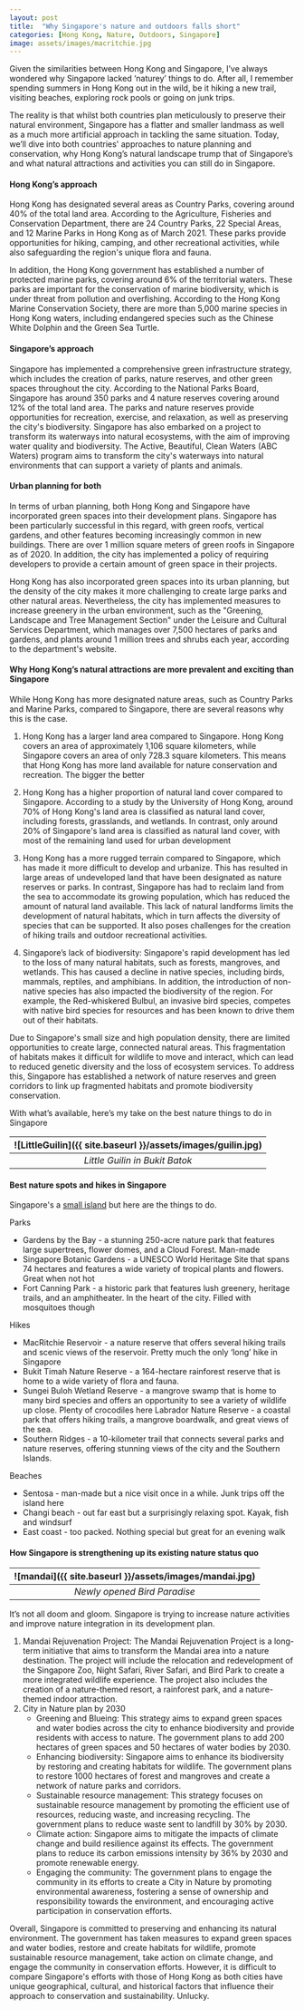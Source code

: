 ```yaml
---
layout: post
title:  "Why Singapore's nature and outdoors falls short"
categories: [Hong Kong, Nature, Outdoors, Singapore]
image: assets/images/macritchie.jpg
---
```

Given the similarities between Hong Kong and Singapore, I’ve always wondered why Singapore lacked ‘naturey’ things to do. After all, I remember spending summers in Hong Kong out in the wild, be it hiking a new trail, visiting beaches, exploring rock pools or going on junk trips.

The reality is that whilst both countries plan meticulously to preserve their natural environment, Singapore has a flatter and smaller landmass as well as a much more artificial approach in tackling the same situation. Today, we’ll dive into both countries' approaches to nature planning and conservation, why Hong Kong’s natural landscape trump that of Singapore’s and what natural attractions and activities you can still do in Singapore.

#### Hong Kong’s approach

Hong Kong has designated several areas as Country Parks, covering around 40% of the total land area. According to the Agriculture, Fisheries and Conservation Department, there are 24 Country Parks, 22 Special Areas, and 12 Marine Parks in Hong Kong as of March 2021. These parks provide opportunities for hiking, camping, and other recreational activities, while also safeguarding the region's unique flora and fauna.

In addition, the Hong Kong government has established a number of protected marine parks, covering around 6% of the territorial waters. These parks are important for the conservation of marine biodiversity, which is under threat from pollution and overfishing. According to the Hong Kong Marine Conservation Society, there are more than 5,000 marine species in Hong Kong waters, including endangered species such as the Chinese White Dolphin and the Green Sea Turtle.

#### Singapore’s approach

Singapore has implemented a comprehensive green infrastructure strategy, which includes the creation of parks, nature reserves, and other green spaces throughout the city. According to the National Parks Board, Singapore has around 350 parks and 4 nature reserves covering around 12% of the total land area. The parks and nature reserves provide opportunities for recreation, exercise, and relaxation, as well as preserving the city's biodiversity. Singapore has also embarked on a project to transform its waterways into natural ecosystems, with the aim of improving water quality and biodiversity. The Active, Beautiful, Clean Waters (ABC Waters) program aims to transform the city's waterways into natural environments that can support a variety of plants and animals. 

#### Urban planning for both

In terms of urban planning, both Hong Kong and Singapore have incorporated green spaces into their development plans. Singapore has been particularly successful in this regard, with green roofs, vertical gardens, and other features becoming increasingly common in new buildings. There are over 1 million square meters of green roofs in Singapore as of 2020. In addition, the city has implemented a policy of requiring developers to provide a certain amount of green space in their projects.

Hong Kong has also incorporated green spaces into its urban planning, but the density of the city makes it more challenging to create large parks and other natural areas. Nevertheless, the city has implemented measures to increase greenery in the urban environment, such as the "Greening, Landscape and Tree Management Section" under the Leisure and Cultural Services Department, which manages over 7,500 hectares of parks and gardens, and plants around 1 million trees and shrubs each year, according to the department's website.

#### Why Hong Kong’s natural attractions are more prevalent and exciting than Singapore

While Hong Kong has more designated nature areas, such as Country Parks and Marine Parks, compared to Singapore, there are several reasons why this is the case.

1. Hong Kong has a larger land area compared to Singapore. Hong Kong covers an area of approximately 1,106 square kilometers, while Singapore covers an area of only 728.3 square kilometers. This means that Hong Kong has more land available for nature conservation and recreation. The bigger the better

2. Hong Kong has a higher proportion of natural land cover compared to Singapore. According to a study by the University of Hong Kong, around 70% of Hong Kong's land area is classified as natural land cover, including forests, grasslands, and wetlands. In contrast, only around 20% of Singapore's land area is classified as natural land cover, with most of the remaining land used for urban development

3. Hong Kong has a more rugged terrain compared to Singapore, which has made it more difficult to develop and urbanize. This has resulted in large areas of undeveloped land that have been designated as nature reserves or parks. In contrast, Singapore has had to reclaim land from the sea to accommodate its growing population, which has reduced the amount of natural land available. This lack of natural landforms limits the development of natural habitats, which in turn affects the diversity of species that can be supported. It also poses challenges for the creation of hiking trails and outdoor recreational activities.

4. Singapore’s lack of b​iodiversity: Singapore's rapid development has led to the loss of many natural habitats, such as forests, mangroves, and wetlands. This has caused a decline in native species, including birds, mammals, reptiles, and amphibians. In addition, the introduction of non-native species has also impacted the biodiversity of the region. For example, the Red-whiskered Bulbul, an invasive bird species, competes with native bird species for resources and has been known to drive them out of their habitats.

Due to Singapore's small size and high population density, there are limited opportunities to create large, connected natural areas. This fragmentation of habitats makes it difficult for wildlife to move and interact, which can lead to reduced genetic diversity and the loss of ecosystem services. To address this, Singapore has established a network of nature reserves and green corridors to link up fragmented habitats and promote biodiversity conservation.

With what’s available, here’s my take on the best nature things to do in Singapore

| ![LittleGuilin]({{ site.baseurl }}/assets/images/guilin.jpg)
|:--:| 
|  *Little Guilin in Bukit Batok*  |

#### Best nature spots and hikes in Singapore

Singapore's a [small island](https://fromhktosg.github.io/top-concerns/) but here are the things to do.

Parks
+ Gardens by the Bay - a stunning 250-acre nature park that features large supertrees, flower domes, and a Cloud Forest. Man-made
+ Singapore Botanic Gardens - a UNESCO World Heritage Site that spans 74 hectares and features a wide variety of tropical plants and flowers. Great when not hot
+ Fort Canning Park - a historic park that features lush greenery, heritage trails, and an amphitheater. In the heart of the city. Filled with mosquitoes though

Hikes
+ MacRitchie Reservoir - a nature reserve that offers several hiking trails and scenic views of the reservoir. Pretty much the only ‘long’ hike in Singapore
+ Bukit Timah Nature Reserve - a 164-hectare rainforest reserve that is home to a wide variety of flora and fauna.
+ Sungei Buloh Wetland Reserve - a mangrove swamp that is home to many bird species and offers an opportunity to see a variety of wildlife up close. Plenty of crocodiles here
Labrador Nature Reserve - a coastal park that offers hiking trails, a mangrove boardwalk, and great views of the sea.
+ Southern Ridges - a 10-kilometer trail that connects several parks and nature reserves, offering stunning views of the city and the Southern Islands.

Beaches
+ Sentosa - man-made but a nice visit once in a while. Junk trips off the island here
+ Changi beach - out far east but a surprisingly relaxing spot. Kayak, fish and windsurf
+ East coast - too packed. Nothing special but great for an evening walk

#### How Singapore is strengthening up its existing nature status quo

| ![mandai]({{ site.baseurl }}/assets/images/mandai.jpg)
|:--:| 
|  *Newly opened Bird Paradise*  |

It’s not all doom and gloom. Singapore is trying to increase nature activities and improve nature integration in its development plan.

1. Mandai Rejuvenation Project: The Mandai Rejuvenation Project is a long-term initiative that aims to transform the Mandai area into a nature destination. The project will include the relocation and redevelopment of the Singapore Zoo, Night Safari, River Safari, and Bird Park to create a more integrated wildlife experience. The project also includes the creation of a nature-themed resort, a rainforest park, and a nature-themed indoor attraction.
2. City in Nature plan by 2030
    + Greening and Blueing: This strategy aims to expand green spaces and water bodies across the city to enhance biodiversity and provide residents with access to nature. The government plans to add 200 hectares of green spaces and 50 hectares of water bodies by 2030.
    + Enhancing biodiversity: Singapore aims to enhance its biodiversity by restoring and creating habitats for wildlife. The government plans to restore 1000 hectares of forest and mangroves and create a network of nature parks and corridors.
    + Sustainable resource management: This strategy focuses on sustainable resource management by promoting the efficient use of resources, reducing waste, and increasing recycling. The government plans to reduce waste sent to landfill by 30% by 2030.
    + Climate action: Singapore aims to mitigate the impacts of climate change and build resilience against its effects. The government plans to reduce its carbon emissions intensity by 36% by 2030 and promote renewable energy.
    + Engaging the community: The government plans to engage the community in its efforts to create a City in Nature by promoting environmental awareness, fostering a sense of ownership and responsibility towards the environment, and encouraging active participation in conservation efforts.

Overall, Singapore is committed to preserving and enhancing its natural environment. The government has taken measures to expand green spaces and water bodies, restore and create habitats for wildlife, promote sustainable resource management, take action on climate change, and engage the community in conservation efforts. However, it is difficult to compare Singapore's efforts with those of Hong Kong as both cities have unique geographical, cultural, and historical factors that influence their approach to conservation and sustainability. Unlucky.
